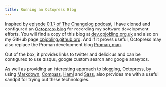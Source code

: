 ```yaml
---
title: Running an Octopress Blog
---
```


Inspired by [episode 0.1.7 of The Changelog podcast](http://changelogshow.com/105/3197-episode-0-1-7-open-source-publishing-with-geoffrey-grosenbach-brandon-mathis-and-tim-caswell), I have cloned and configured an [Octopress blog](http://github.com/imathis/octopress) for recording my software development efforts. You will find a copy of this blog at [dev.cpjobling.org.uk](http://dev.cpjobling.org.uk) and also on my GitHub page [cpjobling.github.org](http://cpjobling.github.org). And if it proves useful, Octopress may also replace the Proman development blog [Proman, man](http://promanman.blogspot.com/).

Out of the box, it provides links to twitter and delicious and can be configured to use disqus, google custom search and google analytics.

As well as providing an interesting approach to blogging, Octopress, by using [Markdown](http://daringfireball.net/projects/markdown/), [Compass](http://compass-style.org/), [Haml](http://haml-lang.com/) and [Sass](http://sass-lang.com/), also provides me with a useful sandpit for trying out these technologies.